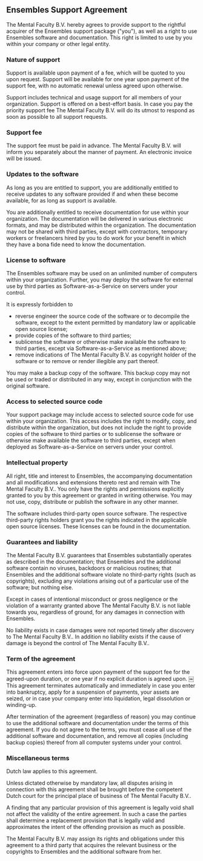 Ensembles Support Agreement
-----

The Mental Faculty B.V. hereby agrees to provide support to the rightful acquirer of the Ensembles support package ("you"), as well as a right to use Ensembles software and documentation. This right is limited to use by you within your company or other legal entity.

### Nature of support

Support is available upon payment of a fee, which will be quoted to you upon request. Support will be available for one year upon payment of the support fee, with no automatic renewal unless agreed upon otherwise.

Support includes technical and usage support for all members of your organization. Support is offered on a best-effort basis. In case you pay the priority support fee The Mental Faculty B.V. will do its utmost to respond as soon as possible to all support requests.

### Support fee

The support fee must be paid in advance. The Mental Faculty B.V. will inform you separately about the manner of payment. An electronic invoice will be issued.

### Updates to the software

As long as you are entitled to support, you are additionally entitled to receive updates to any software provided if and when these become available, for as long as support is available.

You are additionally entitled to receive documentation for use within your organization. The documentation will be delivered in various electronic formats, and may be distributed within the organization. The documentation may not be shared with third parties, except with contractors, temporary workers or freelancers hired by you to do work for your benefit in which they have a bona fide need to know the documentation.

### License to software

The Ensembles software may be used on an unlimited number of computers within your organization. Further, you may deploy the software for external use by third parties as Software-as-a-Service on servers under your control.

It is expressly forbidden to
 * reverse engineer the source code of the software or to decompile the software, except to the extent permitted by mandatory law or applicable open source license;
 * provide copies of the software to third parties;
 * sublicense the software or otherwise make available the software to third parties, except via Software-as-a-Service as mentioned above;
 * remove indications of The Mental Faculty B.V. as copyright holder of the software or to remove or render illegible any part thereof.
 
You may make a backup copy of the software. This backup copy may not be used or traded or distributed in any way, except in conjunction with the original software.

### Access to selected source code

Your support package may include access to selected source code for use within your organization. This access includes the right to modify, copy, and distribute within the organization, but does not include the right to provide copies of the software to third parties or to sublicense the software or otherwise make available the software to third parties, except when deployed as Software-as-a-Service on servers under your control.

### Intellectual property

All right, title and interest to Ensembles, the accompanying documentation and all modifications and extensions thereto rest and remain with The Mental Faculty B.V.. You only have the rights and permissions explicitly granted to you by this agreement or granted in writing otherwise. You may not use, copy, distribute or publish the software in any other manner.

The software includes third-party open source software. The respective third-party rights holders grant you the rights indicated in the applicable open source licenses. These licenses can be found in the documentation.

### Guarantees and liability

The Mental Faculty B.V. guarantees that Ensembles substantially operates as described in the documentation; that Ensembles and the additional software contain no viruses, backdoors or malicious routines; that Ensembles and the additional software violate no third-party rights (such as copyrights), excluding any violations arising out of a particular use of the software; but nothing else.

Except in cases of intentional misconduct or gross negligence or the violation of a warranty granted above The Mental Faculty B.V. is not liable towards you, regardless of ground, for any damages in connection with Ensembles.

No liability exists in case damages were not reported timely after discovery to The Mental Faculty B.V.. In addition no liability exists if the cause of damage is beyond the control of The Mental Faculty B.V..

### Term of the agreement

This agreement enters into force upon payment of the support fee for the agreed-upon duration, or one year if no explicit duration is agreed upon.
￼
This agreement terminates automatically and immediately in case you enter into bankruptcy, apply for a suspension of payments, your assets are seized, or in case your company enter into liquidation, legal dissolution or winding-up.

After termination of the agreement (regardless of reason) you may continue to use the additional software and documentation under the terms of this agreement. If you do not agree to the terms, you must cease all use of the additional software and documentation, and remove all copies (including backup copies) thereof from all computer systems under your control.

### Miscellaneous terms

Dutch law applies to this agreement.

Unless dictated otherwise by mandatory law, all disputes arising in connection with this agreement shall be brought before the competent Dutch court for the principal place of business of The Mental Faculty B.V..

A finding that any particular provision of this agreement is legally void shall not affect the validity of the entire agreement. In such a case the parties shall determine a replacement provision that is legally valid and approximates the intent of the offending provision as much as possible.

The Mental Faculty B.V. may assign its rights and obligations under this agreement to a third party that acquires the relevant business or the copyrights to Ensembles and the additional software from her.
